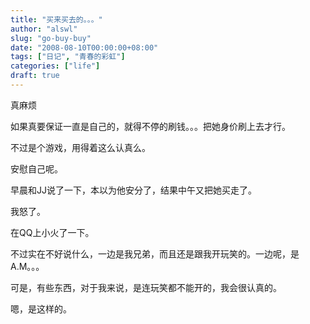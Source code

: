 ```yaml
---
title: "买来买去的。。。"
author: "alswl"
slug: "go-buy-buy"
date: "2008-08-10T00:00:00+08:00"
tags: ["日记", "青春的彩虹"]
categories: ["life"]
draft: true
---
```


真麻烦

如果真要保证一直是自己的，就得不停的刷钱。。。把她身价刷上去才行。

不过是个游戏，用得着这么认真么。

安慰自己呢。

早晨和JJ说了一下，本以为他安分了，结果中午又把她买走了。

我怒了。

在QQ上小火了一下。

不过实在不好说什么，一边是我兄弟，而且还是跟我开玩笑的。一边呢，是A.M。。。

可是，有些东西，对于我来说，是连玩笑都不能开的，我会很认真的。

嗯，是这样的。

